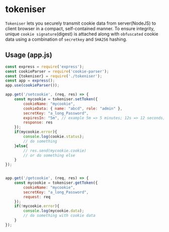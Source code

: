 # tokeniser

`Tokeniser` lets you securely transmit cookie data from server(NodeJS) to client browser in a compact, self-contained manner. To ensure integrity, unique `cookie signature`(digest) is attached along with `obfuscated` cookie data using a combination of `secretkey` and `SHA256` hashing.



## Usage (app.js)


```js
const express = require('express');
const cookieParser = require('cookie-parser');
const {tokeniser} = require('./tokeniser');
const app = express();
app.use(cookieParser());

app.get('/setcookie', (req, res) => {
    const mycookie = tokeniser.setToken({
        cookieName: "mycookie",
        cookieData: { name: "abcd", role: "admin" },
        secretKey: "a_long_Password",
        expiresIn: "5m", // example 5m => 5 minutes; 12s => 12 seconds; 3h => 3 hours; 2d => 2 days
        response: res
    });
    if(mycookie.error){
    	console.log(cookie.status);
        // do something
    }else{
        // res.send(mycookie.cookie)
        // or do something else
    }
});


app.get('/getcookie', (req, res) => {
    const mycookie = tokeniser.getToken({
        cookieName: "mycookie",
        secretKey: "a_long_Password",
        request: req
    });
    if(!mycookie.error){
    	console.log(mycookie.data);
    	// do something with cookie data
    }
});

```


